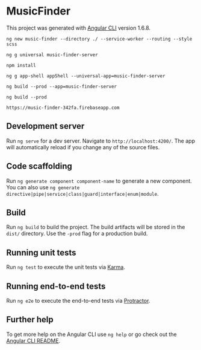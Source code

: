 # MusicFinder

This project was generated with [Angular CLI](https://github.com/angular/angular-cli) version 1.6.8.

`ng new music-finder --directory ./ --service-worker --routing --style scss`

`ng g universal music-finder-server`

`npm install`

`ng g app-shell appShell --universal-app=music-finder-server`

`ng build --prod --app=music-finder-server`

`ng build --prod`

`https://music-finder-342fa.firebaseapp.com`


## Development server

Run `ng serve` for a dev server. Navigate to `http://localhost:4200/`. The app will automatically reload if you change any of the source files.

## Code scaffolding

Run `ng generate component component-name` to generate a new component. You can also use `ng generate directive|pipe|service|class|guard|interface|enum|module`.

## Build

Run `ng build` to build the project. The build artifacts will be stored in the `dist/` directory. Use the `-prod` flag for a production build.

## Running unit tests

Run `ng test` to execute the unit tests via [Karma](https://karma-runner.github.io).

## Running end-to-end tests

Run `ng e2e` to execute the end-to-end tests via [Protractor](http://www.protractortest.org/).

## Further help

To get more help on the Angular CLI use `ng help` or go check out the [Angular CLI README](https://github.com/angular/angular-cli/blob/master/README.md).
